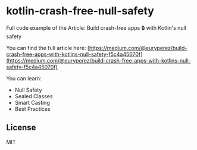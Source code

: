 # kotlin-crash-free-null-safety
Full code example of the Article: Build crash-free apps 🔒 with Kotlin's null safety

You can find the full article here: [https://medium.com/@euryperez/build-crash-free-apps-with-kotlins-null-safety-f5c4a45070f](https://medium.com/@euryperez/build-crash-free-apps-with-kotlins-null-safety-f5c4a45070f)

You can learn:

- Null Safety
- Sealed Classes
- Smart Casting
- Best Practices

License
----

MIT